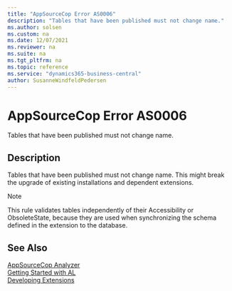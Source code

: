 ```yaml
---
title: "AppSourceCop Error AS0006"
description: "Tables that have been published must not change name."
ms.author: solsen
ms.custom: na
ms.date: 12/07/2021
ms.reviewer: na
ms.suite: na
ms.tgt_pltfrm: na
ms.topic: reference
ms.service: "dynamics365-business-central"
author: SusanneWindfeldPedersen
---
```

[//]: # (START>DO_NOT_EDIT)
[//]: # (IMPORTANT:Do not edit any of the content between here and the END>DO_NOT_EDIT.)
[//]: # (Any modifications should be made in the .xml files in the ModernDev repo.)
# AppSourceCop Error AS0006
Tables that have been published must not change name.

## Description
Tables that have been published must not change name. This might break the upgrade of existing installations and dependent extensions.

[//]: # (IMPORTANT: END>DO_NOT_EDIT)

> [!NOTE]  
> This rule validates tables independently of their Accessibility or ObsoleteState, because they are used when synchronizing the schema defined in the extension to the database.

## See Also

[AppSourceCop Analyzer](appsourcecop.md)  
[Getting Started with AL](../devenv-get-started.md)  
[Developing Extensions](../devenv-dev-overview.md)
